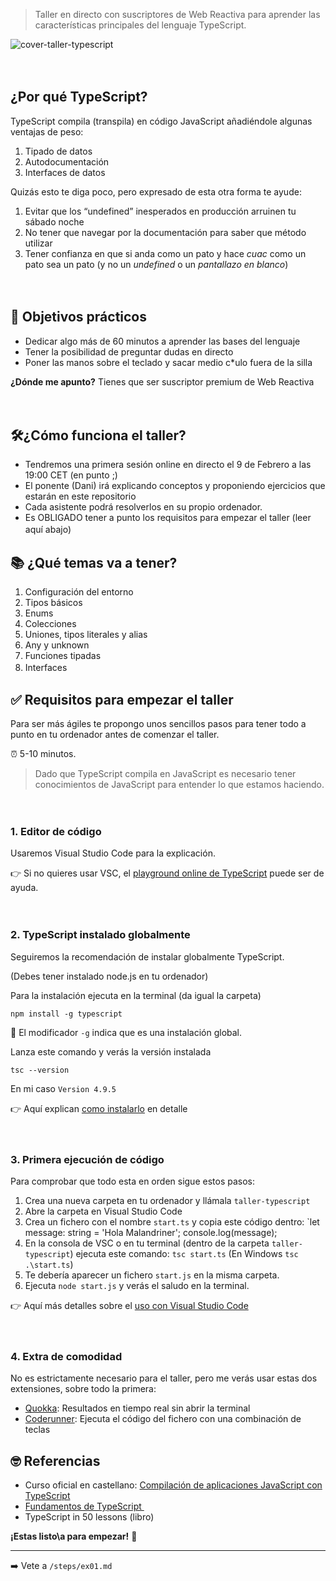 > Taller en directo con suscriptores de Web Reactiva para aprender las características principales del lenguaje TypeScript.

![cover-taller-typescript](https://user-images.githubusercontent.com/1122071/216855443-773dc121-4c57-40dd-b9ee-8d4bd356ac19.png)

ㅤ

## ¿Por qué TypeScript?

TypeScript compila (transpila) en código JavaScript añadiéndole algunas ventajas de peso:
1. Tipado de datos
2. Autodocumentación
3. Interfaces de datos

Quizás esto te diga poco, pero expresado de esta otra forma te ayude:
1. Evitar que los “undefined” inesperados en producción arruinen tu sábado noche
2. No tener que navegar por la documentación para saber que método utilizar
3. Tener confianza en que si anda como un pato y hace _cuac_ como un pato sea un pato (y no un _undefined_ o un _pantallazo en blanco_)

ㅤ

## 🔎 Objetivos prácticos
- Dedicar algo más de 60 minutos a aprender las bases del lenguaje
- Tener la posibilidad de preguntar dudas en directo
- Poner las manos sobre el teclado y sacar medio c\*ulo fuera de la silla

**¿Dónde me apunto?**
Tienes que ser suscriptor premium de Web Reactiva

ㅤ

## 🛠¿Cómo funciona el taller?

- Tendremos una primera sesión online en directo el 9 de Febrero a las 19:00 CET (en punto ;)
- El ponente (Dani) irá explicando conceptos y proponiendo ejercicios que estarán en este repositorio
- Cada asistente podrá resolverlos en su propio ordenador.
- Es OBLIGADO tener a punto los requisitos para empezar el taller (leer aquí abajo)
ㅤ

## 📚 ¿Qué temas va a tener?

1. Configuración del entorno
2. Tipos básicos
3. Enums
4. Colecciones
5. Uniones, tipos literales y alias
6. Any y unknown
7. Funciones tipadas
8. Interfaces
ㅤ

## ✅ Requisitos para empezar el taller

Para ser más ágiles te propongo unos sencillos pasos para tener todo a punto en tu ordenador antes de comenzar el taller.

⏰ 5-10 minutos.

> Dado que TypeScript compila en JavaScript es necesario tener conocimientos de JavaScript para entender lo que estamos haciendo.

ㅤ

### 1. Editor de código

Usaremos Visual Studio Code para la explicación.

👉 Si no quieres usar VSC, el [playground online de TypeScript](https://www.typescriptlang.org/play) puede ser de ayuda.

ㅤ

### 2. TypeScript instalado globalmente

Seguiremos la recomendación de instalar globalmente TypeScript. 

(Debes tener instalado node.js en tu ordenador)

Para la instalación ejecuta en la terminal (da igual la carpeta)

`npm install -g typescript`

📝 El modificador `-g` indica que es una instalación global.

Lanza este comando y verás la versión instalada

`tsc --version`

En mi caso `Version 4.9.5`

👉 Aquí explican [como instalarlo](https://www.typescriptlang.org/download) en detalle

ㅤ

### 3. Primera ejecución de código

Para comprobar que todo esta en orden sigue estos pasos:

1. Crea una nueva carpeta en tu ordenador y llámala `taller-typescript`
2. Abre la carpeta en Visual Studio Code
3. Crea un fichero con el nombre `start.ts` y copia este código dentro: `let message: string = 'Hola Malandriner'; console.log(message);
4. En la consola de VSC o en tu terminal (dentro de la carpeta `taller-typescript`) ejecuta este comando: `tsc start.ts` (En Windows `tsc .\start.ts`)
5. Te debería aparecer un fichero `start.js` en la misma carpeta.
6. Ejecuta `node start.js` y verás el saludo en la terminal.

👉 Aquí más detalles sobre el [uso con Visual Studio Code](https://code.visualstudio.com/docs/languages/typescript)

ㅤ

### 4. Extra de comodidad

No es estrictamente necesario para el taller, pero me verás usar estas dos extensiones, sobre todo la primera:

- [Quokka](https://quokkajs.com/): Resultados en tiempo real sin abrir la terminal
- [Coderunner](https://marketplace.visualstudio.com/items?itemName=formulahendry.code-runner): Ejecuta el código del fichero con una combinación de teclas


## 🤓 Referencias

- Curso oficial en castellano: [Compilación de aplicaciones JavaScript con TypeScript](https://learn.microsoft.com/es-es/training/paths/build-javascript-applications-typescript/)
- [Fundamentos de TypeScript ](https://dev.to/duxtech/series/16063)
- TypeScript in 50 lessons (libro)


**¡Estas listo\a para empezar!** 🥳

---

➡️ Vete a `/steps/ex01.md`

